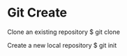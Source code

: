# Git Create
Clone an existing repository
$ git clone <repo URL>

Create a new local repository
$ git init
